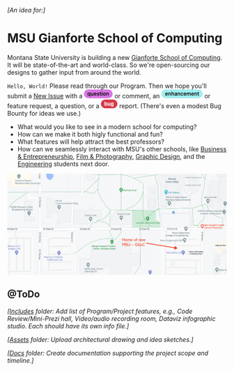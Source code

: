 *[An idea for:]*

# MSU Gianforte School of Computing

Montana State University is building a new [Gianforte School of Computing](https://www.cs.montana.edu/). It will be state-of-the-art and world-class. So we're open-sourcing our designs to gather input from around the world.

`Hello, World!` Please read through our Program. Then we hope you'll submit a [New Issue](https://github.com/hearvox/msu-compute/issues) with a ![question](assets/github-label-question.png) or comment, an ![enhancement](assets/github-label-enhancement.png) or feature request, a question, or a ![bug](assets/github-label-bug.png) report. (There's even a modest Bug Bounty for ideas we use.)

* What would you like to see in a modern school for computing?
* How can we make it both higly functional and fun?
* What features will help attract the best professors?
* How can we seamlessly interact with MSU's other schools, like [Business & Entrepreneurship](https://www.montana.edu/business/index.html),  [Film & Photography](https://sfp.montana.edu/), [Graphic Design](https://art.montana.edu/areas-of-study/graphic-design.html), and the [Engineering](https://coe.montana.edu/) students next door.

![MSU map with new GSoC locastion](assets/MSU-GSoC-map.png)

## @ToDo
*[[Includes](https://github.com/hearvox/msu-compute/tree/main/includes) folder: Add list of Program/Project features, e.g., Code Review/Mini-Prezi hall, Video/audio recording room, Dataviz infographic studio. Each should have its own info file.]*

*[[Assets](https://github.com/hearvox/msu-compute/tree/main/assets) folder: Upload architectural drawing and idea sketches.]*

*[[Docs](https://github.com/hearvox/msu-compute/tree/main/docs) folder: Create documentation supporting the project scope and timeline.]*

<!-- ![Enginering class](https://www.tradelineinc.com/sites/default/files/styles/center_column/public/industry_news/97515/msu9.jpg) -->

